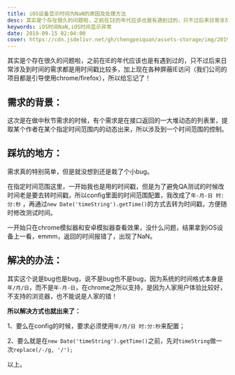 ```yaml
---
title: iOS设备显示时间为NaN的原因及处理方法
desc: 其实是个存在很久的问题啦，之前在IE的年代应该也是有遇到过的，只不过后来日常涉及到时间的需求都是用时间戳比较多，加上现在各种屏蔽IE访问（我们公司的项目都是引导使用chrome/firefox），所以给忘记了！
keywords: iOS时间NaN,iOS时间显示异常
date: 2019-09-15 02:04:00
cover: https://cdn.jsdelivr.net/gh/chengpeiquan/assets-storage/img/2019/09/1-2.jpg
---
```


其实是个存在很久的问题啦，之前在IE的年代应该也是有遇到过的，只不过后来日常涉及到时间的需求都是用时间戳比较多，加上现在各种屏蔽IE访问（我们公司的项目都是引导使用chrome/firefox），所以给忘记了！

## 需求的背景：

这次是在做中秋节需求的时候，有个需求是在接口返回的一大堆动态的列表里，提取某个作者在某个指定时间范围内的动态出来，所以涉及到一个时间范围的控制。

## 踩坑的地方：

需求真的特别简单，但是就没想到还是栽了个小bug。

在指定时间范围这里，一开始我也是用的时间戳，但是为了避免QA测试的时候改时间老是要去转时间戳，所以config里面的时间范围配置，我改成了`年-月-日 时:分:秒` ，再通过`new Date('timeString').getTime()`的方式去转为时间戳，方便随时修改测试时间。

一开始只在chrome模拟器和安卓模拟器查看效果，没什么问题，结果拿到iOS设备上一看，emmm，返回的时间报错了，出现了NaN。

## 解决的办法：

其实这个说是bug也是bug，说不是bug也不是bug，因为系统的时间格式本身是`年/月/日`，而不是`年-月-日`，在chrome之所以支持，是因为人家用户体验比较好，不支持的浏览器，也不能说是人家的错！

**所以解决方式也就出来了：**

1、要么在config的时候，要求必须使用`年/月/日 时:分:秒`来配置；

2、要么就是在`new Date('timeString').getTime()`之前，先对`timeString`做一次`replace(/-/g, '/');`

以上。